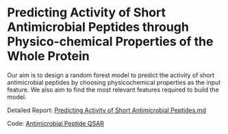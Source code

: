 # Predicting Activity of Short Antimicrobial Peptides through Physico-chemical Properties of the Whole Protein
Our aim is to design a random forest model to predict the activity of short antimicrobial peptides by choosing physicochemical properties as the input feature. We also aim to find the most relevant features required to build the model.

Detailed Report: [Predicting Activity of Short Antimicrobial Peptides.md](https://github.com/biopype/antimicrobial_activity_prediction/blob/main/Predicting%20Activity%20of%20Short%20Antimicrobial%20Peptides.md)

Code: [Antimicrobial Peptide QSAR](https://github.com/biopype/antimicrobial_activity_prediction/blob/main/antimicrobial_peptide_qsar.py)
